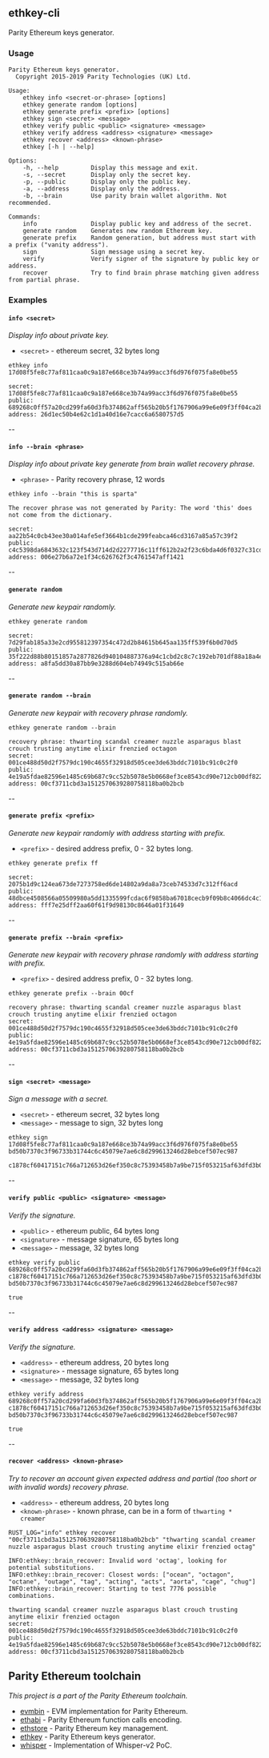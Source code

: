 ## ethkey-cli

Parity Ethereum keys generator.

### Usage

```
Parity Ethereum keys generator.
  Copyright 2015-2019 Parity Technologies (UK) Ltd.

Usage:
    ethkey info <secret-or-phrase> [options]
    ethkey generate random [options]
    ethkey generate prefix <prefix> [options]
    ethkey sign <secret> <message>
    ethkey verify public <public> <signature> <message>
    ethkey verify address <address> <signature> <message>
    ethkey recover <address> <known-phrase>
    ethkey [-h | --help]

Options:
    -h, --help         Display this message and exit.
    -s, --secret       Display only the secret key.
    -p, --public       Display only the public key.
    -a, --address      Display only the address.
    -b, --brain        Use parity brain wallet algorithm. Not recommended.

Commands:
    info               Display public key and address of the secret.
    generate random    Generates new random Ethereum key.
    generate prefix    Random generation, but address must start with a prefix ("vanity address").
    sign               Sign message using a secret key.
    verify             Verify signer of the signature by public key or address.
    recover            Try to find brain phrase matching given address from partial phrase.
```

### Examples

#### `info <secret>`
*Display info about private key.*

- `<secret>` - ethereum secret, 32 bytes long

```
ethkey info 17d08f5fe8c77af811caa0c9a187e668ce3b74a99acc3f6d976f075fa8e0be55
```

```
secret:  17d08f5fe8c77af811caa0c9a187e668ce3b74a99acc3f6d976f075fa8e0be55
public:  689268c0ff57a20cd299fa60d3fb374862aff565b20b5f1767906a99e6e09f3ff04ca2b2a5cd22f62941db103c0356df1a8ed20ce322cab2483db67685afd124
address: 26d1ec50b4e62c1d1a40d16e7cacc6a6580757d5
```

--


#### `info --brain <phrase>`
*Display info about private key generate from brain wallet recovery phrase.*

- `<phrase>` - Parity recovery phrase, 12 words

```
ethkey info --brain "this is sparta"
```

```
The recover phrase was not generated by Parity: The word 'this' does not come from the dictionary.

secret:  aa22b54c0cb43ee30a014afe5ef3664b1cde299feabca46cd3167a85a57c39f2
public:  c4c5398da6843632c123f543d714d2d2277716c11ff612b2a2f23c6bda4d6f0327c31cd58c55a9572c3cc141dade0c32747a13b7ef34c241b26c84adbb28fcf4
address: 006e27b6a72e1f34c626762f3c4761547aff1421
```

--

#### `generate random`
*Generate new keypair randomly.*

```
ethkey generate random
```

```
secret:  7d29fab185a33e2cd955812397354c472d2b84615b645aa135ff539f6b0d70d5
public:  35f222d88b80151857a2877826d940104887376a94c1cbd2c8c7c192eb701df88a18a4ecb8b05b1466c5b3706042027b5e079fe3a3683e66d822b0e047aa3418
address: a8fa5dd30a87bb9e3288d604eb74949c515ab66e
```

--

#### `generate random --brain`
*Generate new keypair with recovery phrase randomly.*

```
ethkey generate random --brain
```

```
recovery phrase: thwarting scandal creamer nuzzle asparagus blast crouch trusting anytime elixir frenzied octagon
secret:  001ce488d50d2f7579dc190c4655f32918d505cee3de63bddc7101bc91c0c2f0
public:  4e19a5fdae82596e1485c69b687c9cc52b5078e5b0668ef3ce8543cd90e712cb00df822489bc1f1dcb3623538a54476c7b3def44e1a51dc174e86448b63f42d0
address: 00cf3711cbd3a1512570639280758118ba0b2bcb
```


--

#### `generate prefix <prefix>`
*Generate new keypair randomly with address starting with prefix.*

- `<prefix>` - desired address prefix, 0 - 32 bytes long.

```
ethkey generate prefix ff
```

```
secret:  2075b1d9c124ea673de7273758ed6de14802a9da8a73ceb74533d7c312ff6acd
public:  48dbce4508566a05509980a5dd1335599fcdac6f9858ba67018cecb9f09b8c4066dc4c18ae2722112fd4d9ac36d626793fffffb26071dfeb0c2300df994bd173
address: fff7e25dff2aa60f61f9d98130c8646a01f31649
```

--

#### `generate prefix --brain <prefix>`
*Generate new keypair with recovery phrase randomly with address starting with prefix.*

- `<prefix>` - desired address prefix, 0 - 32 bytes long.

```
ethkey generate prefix --brain 00cf
```

```
recovery phrase: thwarting scandal creamer nuzzle asparagus blast crouch trusting anytime elixir frenzied octagon
secret:  001ce488d50d2f7579dc190c4655f32918d505cee3de63bddc7101bc91c0c2f0
public:  4e19a5fdae82596e1485c69b687c9cc52b5078e5b0668ef3ce8543cd90e712cb00df822489bc1f1dcb3623538a54476c7b3def44e1a51dc174e86448b63f42d0
address: 00cf3711cbd3a1512570639280758118ba0b2bcb
```

--

#### `sign <secret> <message>`
*Sign a message with a secret.*

- `<secret>` - ethereum secret, 32 bytes long
- `<message>` - message to sign, 32 bytes long

```
ethkey sign 17d08f5fe8c77af811caa0c9a187e668ce3b74a99acc3f6d976f075fa8e0be55 bd50b7370c3f96733b31744c6c45079e7ae6c8d299613246d28ebcef507ec987
```

```
c1878cf60417151c766a712653d26ef350c8c75393458b7a9be715f053215af63dfd3b02c2ae65a8677917a8efa3172acb71cb90196e42106953ea0363c5aaf200
```

--

#### `verify public <public> <signature> <message>`
*Verify the signature.*

- `<public>` - ethereum public, 64 bytes long
- `<signature>` - message signature, 65 bytes long
- `<message>` - message, 32 bytes long

```
ethkey verify public 689268c0ff57a20cd299fa60d3fb374862aff565b20b5f1767906a99e6e09f3ff04ca2b2a5cd22f62941db103c0356df1a8ed20ce322cab2483db67685afd124 c1878cf60417151c766a712653d26ef350c8c75393458b7a9be715f053215af63dfd3b02c2ae65a8677917a8efa3172acb71cb90196e42106953ea0363c5aaf200 bd50b7370c3f96733b31744c6c45079e7ae6c8d299613246d28ebcef507ec987
```

```
true
```

--

#### `verify address <address> <signature> <message>`
*Verify the signature.*

- `<address>` - ethereum address, 20 bytes long
- `<signature>` - message signature, 65 bytes long
- `<message>` - message, 32 bytes long

```
ethkey verify address 689268c0ff57a20cd299fa60d3fb374862aff565b20b5f1767906a99e6e09f3ff04ca2b2a5cd22f62941db103c0356df1a8ed20ce322cab2483db67685afd124 c1878cf60417151c766a712653d26ef350c8c75393458b7a9be715f053215af63dfd3b02c2ae65a8677917a8efa3172acb71cb90196e42106953ea0363c5aaf200 bd50b7370c3f96733b31744c6c45079e7ae6c8d299613246d28ebcef507ec987
```

```
true
```

--

#### `recover <address> <known-phrase>`
*Try to recover an account given expected address and partial (too short or with invalid words) recovery phrase.*

- `<address>` - ethereum address, 20 bytes long
- `<known-phrase>` - known phrase, can be in a form of `thwarting * creamer`

```
RUST_LOG="info" ethkey recover "00cf3711cbd3a1512570639280758118ba0b2bcb" "thwarting scandal creamer nuzzle asparagus blast crouch trusting anytime elixir frenzied octag"
```

```
INFO:ethkey::brain_recover: Invalid word 'octag', looking for potential substitutions.
INFO:ethkey::brain_recover: Closest words: ["ocean", "octagon", "octane", "outage", "tag", "acting", "acts", "aorta", "cage", "chug"]
INFO:ethkey::brain_recover: Starting to test 7776 possible combinations.

thwarting scandal creamer nuzzle asparagus blast crouch trusting anytime elixir frenzied octagon
secret:  001ce488d50d2f7579dc190c4655f32918d505cee3de63bddc7101bc91c0c2f0
public:  4e19a5fdae82596e1485c69b687c9cc52b5078e5b0668ef3ce8543cd90e712cb00df822489bc1f1dcb3623538a54476c7b3def44e1a51dc174e86448b63f42d0
address: 00cf3711cbd3a1512570639280758118ba0b2bcb
```

## Parity Ethereum toolchain
_This project is a part of the Parity Ethereum toolchain._

- [evmbin](https://github.com/paritytech/parity-ethereum/blob/master/evmbin/) - EVM implementation for Parity Ethereum.
- [ethabi](https://github.com/paritytech/ethabi) - Parity Ethereum function calls encoding.
- [ethstore](https://github.com/paritytech/parity-ethereum/blob/master/accounts/ethstore) - Parity Ethereum key management.
- [ethkey](https://github.com/paritytech/parity-ethereum/blob/master/accounts/ethkey) - Parity Ethereum keys generator.
- [whisper](https://github.com/paritytech/parity-ethereum/blob/master/whisper/) - Implementation of Whisper-v2 PoC.

